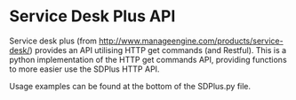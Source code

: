# Service Desk Plus API
Service desk plus (from http://www.manageengine.com/products/service-desk/) provides an API utilising HTTP get commands (and Restful). This is a python implementation of the HTTP get commands API, providing functions to more easier use the SDPlus HTTP API.

Usage examples can be found at the bottom of the SDPlus.py file.